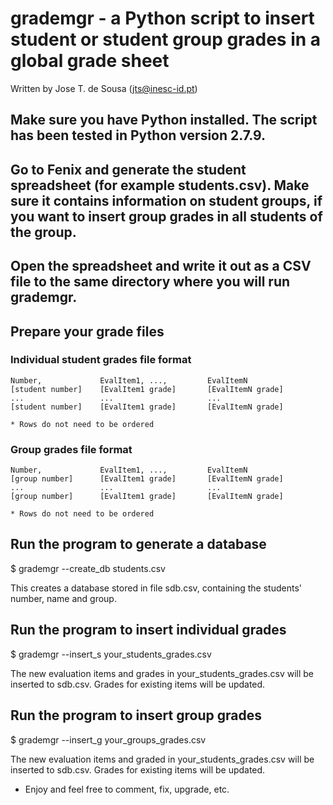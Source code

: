 # grademgr - a Python script to insert student or student group grades in a global grade sheet

Written by Jose T. de Sousa (jts@inesc-id.pt)

## Make sure you have Python installed. The script has been tested in Python version 2.7.9.

## Go to Fenix and generate the student spreadsheet (for example students.csv). Make sure it contains information on student groups, if you want to insert group grades in all students of the group.

## Open the spreadsheet and write it out as a CSV file to the same directory where you will run grademgr.

## Prepare your grade files

### Individual student grades file format

    Number,             EvalItem1, ...,         EvalItemN
    [student number]    [EvalItem1 grade]       [EvalItemN grade]
    ...                 ...                     ...
    [student number]    [EvalItem1 grade]       [EvalItemN grade]

    * Rows do not need to be ordered

### Group grades file format

    Number,             EvalItem1, ...,         EvalItemN
    [group number]      [EvalItem1 grade]       [EvalItemN grade]
    ...                 ...                     ...
    [group number]      [EvalItem1 grade]       [EvalItemN grade]

    * Rows do not need to be ordered


## Run the program to generate a database

$ grademgr --create_db students.csv

This creates a database stored in file sdb.csv, containing the students' number, name and group.


## Run the program to insert individual grades

$ grademgr --insert_s your_students_grades.csv

The new evaluation items and grades in your_students_grades.csv will be inserted to sdb.csv. Grades for existing items will be updated.


## Run the program to insert group grades

$ grademgr --insert_g your_groups_grades.csv

The new evaluation items and graded in your_students_grades.csv will be inserted to sdb.csv. Grades for existing items will be updated.


* Enjoy and feel free to comment, fix, upgrade, etc.
